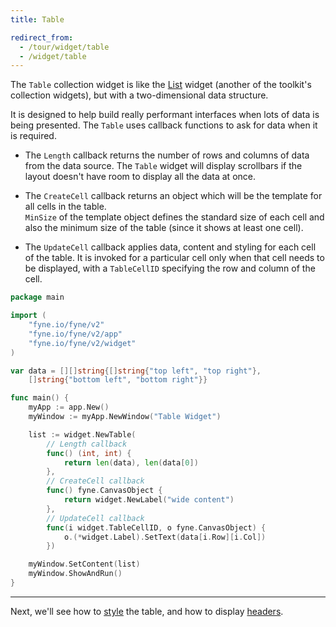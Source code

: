 ```yaml
---
title: Table

redirect_from:
  - /tour/widget/table
  - /widget/table
--- 
```


The `Table` collection widget is like the [List](/collection/list) widget (another of the toolkit's collection widgets), but with a two-dimensional data structure.

It is designed to help build really performant
interfaces when lots of data is being presented.
The `Table` uses callback functions to ask for data when it is required.

* The `Length` callback returns the number of rows and columns of data from the data source.
The `Table` widget will display scrollbars if the layout doesn't have room to display all the data at once.

* The `CreateCell` callback returns an object which will be the template for all cells in the table.  
`MinSize` of the template object defines the standard size of each cell
and also the minimum size of the table (since it shows at least one cell).

* The `UpdateCell` callback applies data, content and styling for each cell of the table.  It is invoked for a particular cell only when that cell needs to be displayed, with a `TableCellID` specifying the row and column of the cell.

```go
package main

import (
    "fyne.io/fyne/v2"
    "fyne.io/fyne/v2/app"
    "fyne.io/fyne/v2/widget"
)

var data = [][]string{[]string{"top left", "top right"},
    []string{"bottom left", "bottom right"}}

func main() {
    myApp := app.New()
    myWindow := myApp.NewWindow("Table Widget")

    list := widget.NewTable(
        // Length callback
        func() (int, int) {    
            return len(data), len(data[0])
        },
        // CreateCell callback
        func() fyne.CanvasObject {
            return widget.NewLabel("wide content")
        },
        // UpdateCell callback
        func(i widget.TableCellID, o fyne.CanvasObject) {
            o.(*widget.Label).SetText(data[i.Row][i.Col])
        })

    myWindow.SetContent(list)
    myWindow.ShowAndRun()
}
```

---
Next, we'll see how to [style](/collection/table-styling) the table, 
and how to display [headers](/collection/table-headers).
